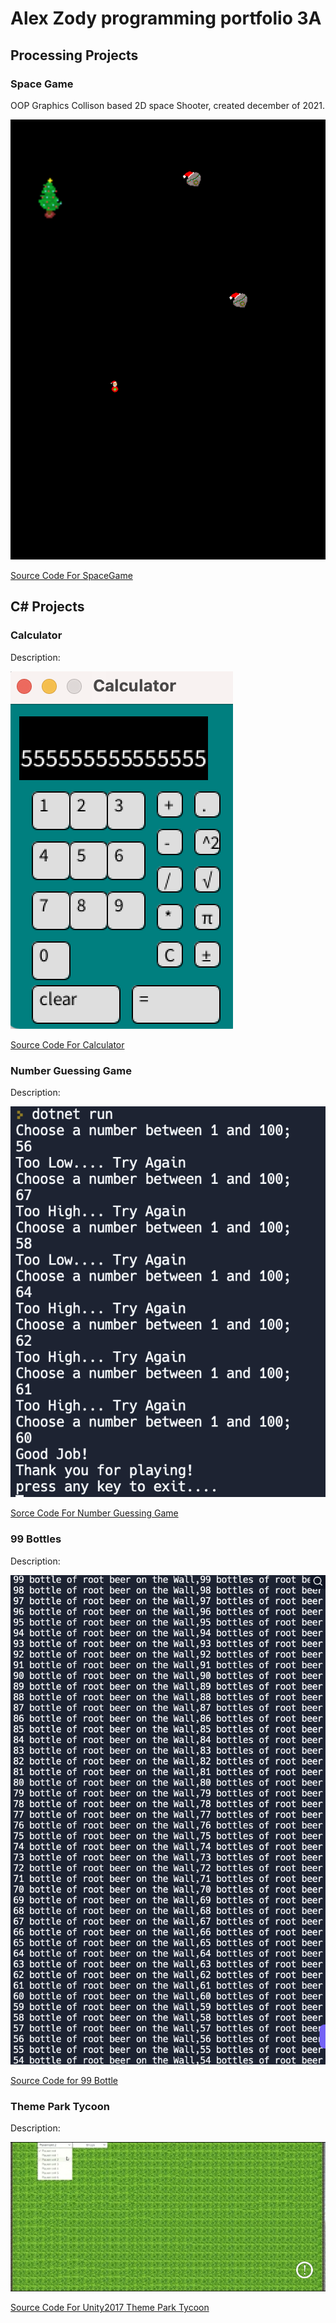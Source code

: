 # Alex Zody programming portfolio 3A

## Processing Projects

### Space Game
OOP Graphics Collison based 2D space Shooter, created december of 2021.

![SpaceGame](https://github.com/AlexZ0d/programing-portfolio-A3/blob/gh-pages/images/SpacGame.png?raw=true)

[Source Code For SpaceGame](https://github.com/AlexZ0d/programing-portfolio-A3/blob/gh-pages/src/SpaceGame.zip)

## C# Projects

### Calculator
Description:

![Calculator](https://github.com/AlexZ0d/programing-portfolio-A3/blob/gh-pages/images/Calculator.png?raw=true)

[Source Code For Calculator](https://github.com/AlexZ0d/programing-portfolio-A3/blob/gh-pages/src/Calculator.zip)

### Number Guessing Game
Description:

![Number Guessing Game](https://github.com/AlexZ0d/programing-portfolio-A3/blob/gh-pages/images/Number%20Guessing%20Game.png?raw=true)

[Sorce Code For Number Guessing Game](https://github.com/AlexZ0d/programing-portfolio-A3/blob/gh-pages/src/NGG.zip)

### 99 Bottles
Description:

![99 Bottles](https://github.com/AlexZ0d/programing-portfolio-A3/blob/gh-pages/images/99%20Bottles.png?raw=true)

[Source Code for 99 Bottle](https://github.com/AlexZ0d/programing-portfolio-A3/blob/gh-pages/src/99-Bottles.zip?raw=true)

### Theme Park Tycoon
Description:

![Theme Park Game Screen](https://github.com/AlexZ0d/programing-portfolio-A3/blob/gh-pages/images/Theme%20Park.png?raw=true)

[Source Code For Unity2017 Theme Park Tycoon](https://github.com/AlexZ0d/programing-portfolio-A3/blob/gh-pages/src/Theme%20Park%20Tycoon.zip?raw=true)
